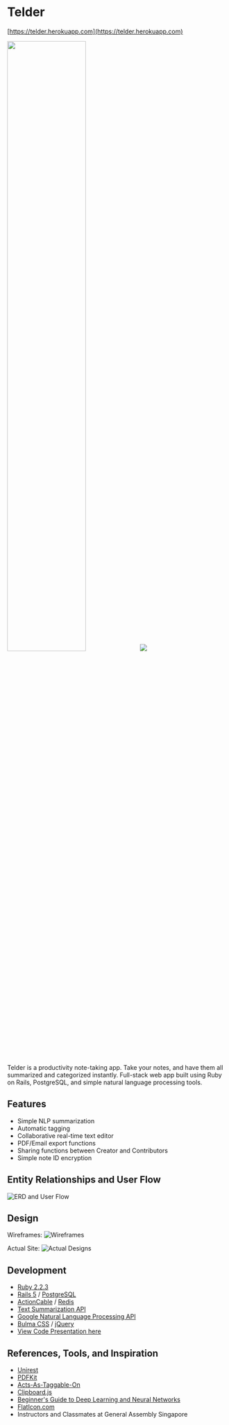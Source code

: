 # Telder

[https://telder.herokuapp.com](https://telder.herokuapp.com)

<img src="http://i.imgur.com/CiHuxJE.png?1" width="60%">

<img src="https://media.giphy.com/media/xUA7b6FSPVFuNiIyEE/giphy.gif">

Telder is a productivity note-taking app. Take your notes, and have them all summarized and categorized instantly. Full-stack web app built using Ruby on Rails, PostgreSQL, and simple natural language processing tools.

## Features
* Simple NLP summarization
* Automatic tagging
* Collaborative real-time text editor
* PDF/Email export functions
* Sharing functions between Creator and Contributors
* Simple note ID encryption

## Entity Relationships and User Flow

![ERD and User Flow](http://i.imgur.com/gRwbqKF.png)

## Design

Wireframes:
![Wireframes](http://i.imgur.com/0YYnKJV.png)

Actual Site:
![Actual Designs](http://i.imgur.com/UOX5VdY.png)

## Development
* [Ruby 2.2.3](https://www.ruby-lang.org/en/)
* [Rails 5](http://rubyonrails.org/) / [PostgreSQL](https://www.postgresql.org/)
* [ActionCable](http://edgeguides.rubyonrails.org/action_cable_overview.html) / [Redis](https://redis.io/)
* [Text Summarization API](http://textsummarization.net/text-summarization-api-document)
* [Google Natural Language Processing API](https://cloud.google.com/natural-language/)
* [Bulma CSS](http://bulma.io/) / [jQuery](https://jquery.com/)
* [View Code Presentation here](https://docs.google.com/presentation/d/1GZuxQmz79C-FXYJqEw-sJ5g3nyWlD2W8iNKg_elhykc/edit?usp=sharing)

## References, Tools, and Inspiration
* [Unirest](https://github.com/Mashape/unirest-ruby)
* [PDFKit](https://github.com/pdfkit/pdfkit)
* [Acts-As-Taggable-On](https://github.com/mbleigh/acts-as-taggable-on)
* [Clipboard.js](https://clipboardjs.com/)
* [Beginner's Guide to Deep Learning and Neural Networks](https://www.youtube.com/playlist?list=PLjJh1vlSEYgvZ3ze_4pxKHNh1g5PId36-)
* [FlatIcon.com](http://www.flaticon.com)
* Instructors and Classmates at General Assembly Singapore
